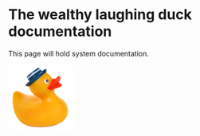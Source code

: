 The wealthy laughing duck documentation
=======================================

This page will hold system documentation.

![wealthy laughing duck logo](wealthy-laughing-duck-logo.png "wealthy laughing duck logo")

